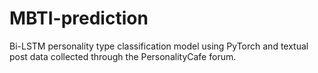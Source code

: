 # MBTI-prediction
Bi-LSTM personality type classification model using PyTorch and textual post data collected through the PersonalityCafe forum.
